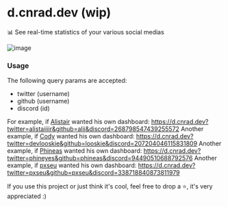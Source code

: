 # d.cnrad.dev (wip)

📊 See real-time statistics of your various social medias

![image](https://user-images.githubusercontent.com/83192247/137825644-2102ca08-a520-4b19-a8a2-9e7313883d8d.png)

### Usage

The following query params are accepted:
- twitter (username)
- github (username)
- discord (id)

For example, if [Alistair](https://github.com/alii) wanted his own dashboard: https://d.cnrad.dev?twitter=alistaiiiir&github=alii&discord=268798547439255572
Another example, if [Cody](https://github.com/looskie) wanted his own dashboard: https://d.cnrad.dev?twitter=devlooskie&github=looskie&discord=207204046115831809
Another example, if [Phineas](https://github.com/phineas) wanted his own dashboard: https://d.cnrad.dev?twitter=phineyes&github=phineas&discord=94490510688792576
Another example, if [pxseu](https://github.com/pxseu) wanted his own dashboard: https://d.cnrad.dev?twitter=pxseu&github=pxseu&discord=338718840873811979

If you use this project or just think it's cool, feel free to drop a ⭐, it's very appreciated :)
